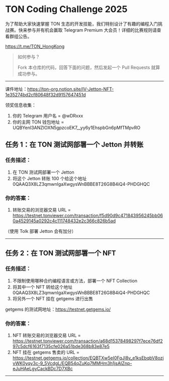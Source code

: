 # TON Coding Challenge 2025

为了帮助大家快速掌握 TON 生态的开发技能，我们特别设计了有趣的编程入门挑战赛。快来参与并有机会赢取 Telegram Premium 大会员！详细的比赛规则请查看群组公告。

https://t.me/TON_HongKong

> 如何参与？
>
> Fork 本仓库的代码，回答下面的问题，然后发起一个 Pull Requests 就算成功参与。

---

课件地址：https://ton-org.notion.site/IV-Jetton-NFT-1e35274bd2cf80648f32d9157647451d

领奖信息收集：

1. 你的 Telegram 用户名 = @wDRxxx
2. 你的主网 TON 钱包地址 = UQBYenI3ANZIOXN5gpzcoEK7\_\_yy6y1EhspbGn6pMfTMpvRO

## 任务 1：在 TON 测试网部署一个 Jetton 并转账

### 任务描述：

1. 在 TON 测试网部署一个 Jetton
2. 将这个 Jetton 转账 100 个给这个地址 0QAAQ3X8LZ3qmwnIgaXwgysWnBBBE8T26G8B4iQ4-PHDGHQC

### 你的答案：

1. 转账交易的浏览器交易 URL = https://testnet.tonviewer.com/transaction/f5d90d9c471843956245bb060a4529145a0292c4c111748432e2c366c826b5ad

（使用 Tolk 部署 Jetton 会有加分）

---

## 任务 2：在 TON 测试网部署一个 NFT

### 任务描述：

1. 不限制使用哪种合约编程语言或方法，部署一个 NFT Collection
2. 将其中一个 NFT 转给这个地址 0QAAQ3X8LZ3qmwnIgaXwgysWnBBBE8T26G8B4iQ4-PHDGHQC
3. 将另外一个 NFT 挂在 getgems 进行出售

getgems 的测试网地址：https://testnet.getgems.io/

### 你的答案：

1. NFT 转账交易的浏览器交易 URL = https://testnet.tonviewer.com/transaction/a68d15378498297f7ece76df297c5dcf6163f7135cfe026a51bde368b83e87e5
2. NFT 挂在 getgems 售卖的 URL = https://testnet.getgems.io/collection/EQBTXw5eI0FqJl8v_e1ksEbqbV8ozjvWK0yqy3c-9_5VcdgL/EQB54qZuKq7MMHm3h1jsAIZnp-eJuHAeLgyCackBDc7D7XBc

---
